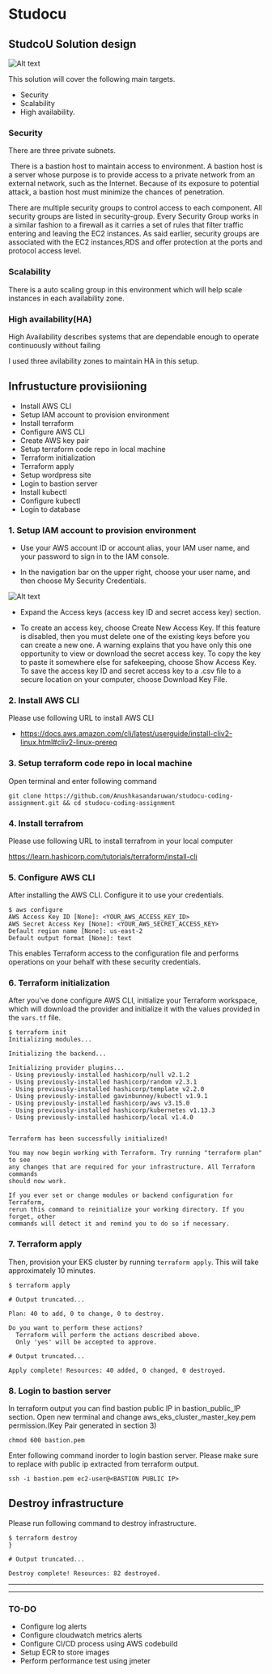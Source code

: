 # Studocu

## StudcoU Solution design

![Alt text](images/studocu.png?raw=true "solution_diagram")

This solution will cover the following main targets.
* Security 
* Scalability 
* High availability.  

### Security

There are three private subnets.

 There is a bastion host to maintain access to environment. A bastion host is a server whose purpose is to provide access to a private network from an external network, such as the Internet. Because of its exposure to potential attack, a bastion host must minimize the chances of penetration.

There are multiple security groups to control access to each component. All security groups are listed in security-group.
Every Security Group works in a similar fashion to a firewall as it carries a set of rules that filter traffic entering and leaving the EC2 instances. As said earlier, security groups are associated with the EC2 instances,RDS and offer protection at the ports and protocol access level.

### Scalability

There is a auto scaling group in this environment which will help scale instances in each availability zone.

### High availability(HA)

High Availability describes systems that are dependable enough to operate continuously without failing

I used three avilability zones to maintain HA in this setup. 


## Infrustucture provisiioning 

* Install AWS CLI
* Setup IAM account to provision environment 
* Install terraform 
* Configure AWS CLI
* Create AWS key pair
* Setup terraform code repo in local machine
* Terraform initialization
* Terraform apply
* Setup wordpress site
* Login to bastion server 
* Install kubectl
* Configure kubectl
* Login to database



### 1. Setup IAM account to provision environment 

* Use your AWS account ID or account alias, your IAM user name, and your password to sign in to the IAM console.

* In the navigation bar on the upper right, choose your user name, and then choose My Security Credentials.

![Alt text](images/sc.png?raw=true "solution_diagram")

* Expand the Access keys (access key ID and secret access key) section.

* To create an access key, choose Create New Access Key. If this feature is disabled, then you must delete one of the existing keys before you can create a new one. A warning explains that you have only this one opportunity to view or download the secret access key. To copy the key to paste it somewhere else for safekeeping, choose Show Access Key. To save the access key ID and secret access key to a .csv file to a secure location on your computer, choose Download Key File.

### 2. Install AWS CLI

Please use following URL to install AWS CLI
* https://docs.aws.amazon.com/cli/latest/userguide/install-cliv2-linux.html#cliv2-linux-prereq



### 3. Setup terraform code repo in local machine
 
 Open terminal and enter following command
 
 ```shell
git clone https://github.com/Anushkasandaruwan/studocu-coding-assignment.git && cd studocu-coding-assignment
```

### 4. Install terrafrom

Please use following URL to install terrafrom in your local computer

https://learn.hashicorp.com/tutorials/terraform/install-cli

### 5. Configure AWS CLI

After installing the AWS CLI. Configure it to use your credentials.
 

```shell
$ aws configure
AWS Access Key ID [None]: <YOUR_AWS_ACCESS_KEY_ID>
AWS Secret Access Key [None]: <YOUR_AWS_SECRET_ACCESS_KEY>
Default region name [None]: us-east-2
Default output format [None]: text
```

This enables Terraform access to the configuration file and performs operations on your behalf with these security credentials.

### 6. Terraform initialization

After you've done configure AWS CLI, initialize your Terraform workspace, which will download 
the provider and initialize it with the values provided in the `vars.tf` file.

```shell
$ terraform init 
Initializing modules...

Initializing the backend...

Initializing provider plugins...
- Using previously-installed hashicorp/null v2.1.2
- Using previously-installed hashicorp/random v2.3.1
- Using previously-installed hashicorp/template v2.2.0
- Using previously-installed gavinbunney/kubectl v1.9.1
- Using previously-installed hashicorp/aws v3.15.0
- Using previously-installed hashicorp/kubernetes v1.13.3
- Using previously-installed hashicorp/local v1.4.0


Terraform has been successfully initialized!

You may now begin working with Terraform. Try running "terraform plan" to see
any changes that are required for your infrastructure. All Terraform commands
should now work.

If you ever set or change modules or backend configuration for Terraform,
rerun this command to reinitialize your working directory. If you forget, other
commands will detect it and remind you to do so if necessary.

```

### 7. Terraform apply

Then, provision your EKS cluster by running `terraform apply`. This will 
take approximately 10 minutes.

```shell
$ terraform apply

# Output truncated...

Plan: 40 to add, 0 to change, 0 to destroy.

Do you want to perform these actions?
  Terraform will perform the actions described above.
  Only 'yes' will be accepted to approve.

# Output truncated...

Apply complete! Resources: 40 added, 0 changed, 0 destroyed.

```

### 8. Login to bastion server 

In terraform output you can find bastion public IP in bastion_public_IP section. 
Open new terminal and change aws_eks_cluster_master_key.pem permission.(Key Pair generated in section 3)

```shell
chmod 600 bastion.pem
```
Enter following command inorder to login bastion server. Please make sure to replace <BASTION PUBLIC IP> with public ip extracted from terraform output.

```shell
ssh -i bastion.pem ec2-user@<BASTION PUBLIC IP>
```


## Destroy infrastructure 

Please run following command to destroy infrastructure.

```shell
$ terraform destroy 
}

# Output truncated... 

Destroy complete! Resources: 82 destroyed.

```

_____________________________________________


---------------------------------------------
### TO-DO


* Configure log alerts
* Configure cloudwatch metrics alerts
* Configure CI/CD process using AWS codebuild 
* Setup ECR to store  images
* Perform performance test using jmeter